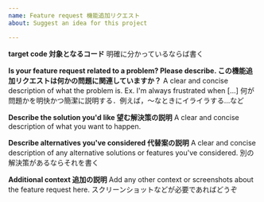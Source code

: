 ```yaml
---
name: Feature request 機能追加リクエスト
about: Suggest an idea for this project

---
```

**target code 対象となるコード** 明確に分かっているならば書く

**Is your feature request related to a problem? Please describe. この機能追加リクエストは何かの問題に関連していますか？**
A clear and concise description of what the problem is. Ex. I'm always frustrated when [...]
何が問題かを明快かつ簡潔に説明する．例えば，〜なときにイライラする…など

**Describe the solution you'd like 望む解決策の説明**
A clear and concise description of what you want to happen.


**Describe alternatives you've considered 代替案の説明**
A clear and concise description of any alternative solutions or features you've considered.
別の解決策があるならそれを書く

**Additional context 追加の説明**
Add any other context or screenshots about the feature request here.
スクリーンショットなどが必要であればどうぞ

